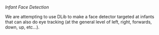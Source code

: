 *Infant Face Detection*

We are attempting to use DLib to make a face detector targeted at infants that can also do eye tracking (at the general level of left, right, forwards, down, up, etc...).